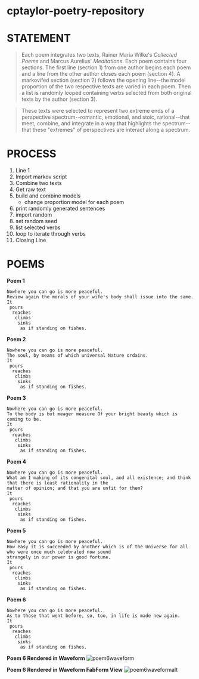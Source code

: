 # cptaylor-poetry-repository



# STATEMENT

> Each poem integrates two texts, Rainer Maria Wilke's *Collected Poems* and Marcus Aurelius' *Meditations*. Each poem contains four sections. The first line (section 1) from one author begins each poem and a line from the other author closes each poem (section 4). A markovifed section (section 2) follows the opening line--the model proportion of the two respective texts are varied in each poem. Then a list is randomly looped containing verbs selected from both original texts by the author (section 3). 

>These texts were selected to represent two extreme ends of a perspective spectrum--romantic, emotional, and stoic, rational--that meet, combine, and integrate in a way that highlights the spectrum--that these "extremes" of perspectives are interact along a spectrum. 



# PROCESS
1. Line 1
2. Import markov script
3. Combine two texts
4. Get raw text
5. build and combine models
   * change proportion model for each poem
5. print randomly generated sentences
6. import random
7. set random seed
8. list selected verbs
9. loop to iterate through verbs
10. Closing Line



# POEMS

**Poem 1**
```
Nowhere you can go is more peaceful.
Review again the morals of your wife's body shall issue into the same.
It
 pours
  reaches
   climbs
    sinks
     as if standing on fishes.
```

**Poem 2**
```
Nowhere you can go is more peaceful.
The soul, by means of which universal Nature ordains.
It
 pours
  reaches
   climbs
    sinks
     as if standing on fishes.
```

**Poem 3**
```
Nowhere you can go is more peaceful.
To the body is but meager measure Of your bright beauty which is coming to be.
It
 pours
  reaches
   climbs
    sinks
     as if standing on fishes.
```

**Poem 4**
```
Nowhere you can go is more peaceful.
What am I making of its congenital soul, and all existence; and think that there is least rationality in the 
matter of opinion; and that you are unfit for them?
It
 pours
  reaches
   climbs
    sinks
     as if standing on fishes.
````

**Poem 5**
```
Nowhere you can go is more peaceful.
How easy it is succeeded by another which is of the Universe for all who were once much celebrated now sound 
strangely in our power is good fortune.
It
 pours
  reaches
   climbs
    sinks
     as if standing on fishes.
```

**Poem 6**
```
Nowhere you can go is more peaceful.
As to those that went before, so, too, in life is made new again.
It
 pours
  reaches
   climbs
    sinks
     as if standing on fishes.
```

**Poem 6 Rendered in Waveform**
![poem6waveform](https://github.com/digital-culture-seminar/cptaylor-poetry-repository/blob/master/Rendered%20Capture.PNG)

**Poem 6 Rendered in Waveform FabForm View**
![poem6waveformalt](https://github.com/digital-culture-seminar/cptaylor-poetry-repository/blob/master/Poem%206%20fab%20form.PNG)
